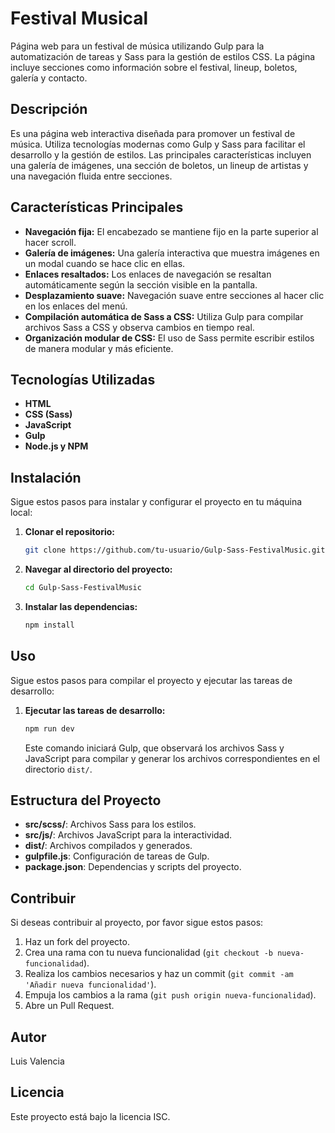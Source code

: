 
# Festival Musical

Página web para un festival de música utilizando Gulp para la automatización de tareas y Sass para la gestión de estilos CSS. La página incluye secciones como información sobre el festival, lineup, boletos, galería y contacto.

## Descripción

Es una página web interactiva diseñada para promover un festival de música. Utiliza tecnologías modernas como Gulp y Sass para facilitar el desarrollo y la gestión de estilos. Las principales características incluyen una galería de imágenes, una sección de boletos, un lineup de artistas y una navegación fluida entre secciones.

## Características Principales

- **Navegación fija:** El encabezado se mantiene fijo en la parte superior al hacer scroll.
- **Galería de imágenes:** Una galería interactiva que muestra imágenes en un modal cuando se hace clic en ellas.
- **Enlaces resaltados:** Los enlaces de navegación se resaltan automáticamente según la sección visible en la pantalla.
- **Desplazamiento suave:** Navegación suave entre secciones al hacer clic en los enlaces del menú.
- **Compilación automática de Sass a CSS:** Utiliza Gulp para compilar archivos Sass a CSS y observa cambios en tiempo real.
- **Organización modular de CSS:** El uso de Sass permite escribir estilos de manera modular y más eficiente.

## Tecnologías Utilizadas

- **HTML**
- **CSS (Sass)**
- **JavaScript**
- **Gulp**
- **Node.js y NPM**

## Instalación

Sigue estos pasos para instalar y configurar el proyecto en tu máquina local:

1. **Clonar el repositorio:**

   ```sh
   git clone https://github.com/tu-usuario/Gulp-Sass-FestivalMusic.git
   ```

2. **Navegar al directorio del proyecto:**

   ```sh
   cd Gulp-Sass-FestivalMusic
   ```

3. **Instalar las dependencias:**

   ```sh
   npm install
   ```

## Uso

Sigue estos pasos para compilar el proyecto y ejecutar las tareas de desarrollo:

1. **Ejecutar las tareas de desarrollo:**

   ```sh
   npm run dev
   ```

   Este comando iniciará Gulp, que observará los archivos Sass y JavaScript para compilar y generar los archivos correspondientes en el directorio `dist/`.

## Estructura del Proyecto

- **src/scss/**: Archivos Sass para los estilos.
- **src/js/**: Archivos JavaScript para la interactividad.
- **dist/**: Archivos compilados y generados.
- **gulpfile.js**: Configuración de tareas de Gulp.
- **package.json**: Dependencias y scripts del proyecto.

## Contribuir

Si deseas contribuir al proyecto, por favor sigue estos pasos:

1. Haz un fork del proyecto.
2. Crea una rama con tu nueva funcionalidad (`git checkout -b nueva-funcionalidad`).
3. Realiza los cambios necesarios y haz un commit (`git commit -am 'Añadir nueva funcionalidad'`).
4. Empuja los cambios a la rama (`git push origin nueva-funcionalidad`).
5. Abre un Pull Request.

## Autor

Luis Valencia

## Licencia

Este proyecto está bajo la licencia ISC.

